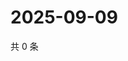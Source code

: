 # 2025-09-09

共 0 条

<!-- BEGIN ZHIHUQUESTIONS -->
<!-- 最后更新时间 Tue Sep 09 2025 20:23:01 GMT+0800 (China Standard Time) -->

<!-- END ZHIHUQUESTIONS -->
